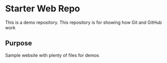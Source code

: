 # Starter Web Repo
This is a demo repository.
This repository is for showing how Git and GitHub work

## Purpose

Sample website with plenty of files for demos
